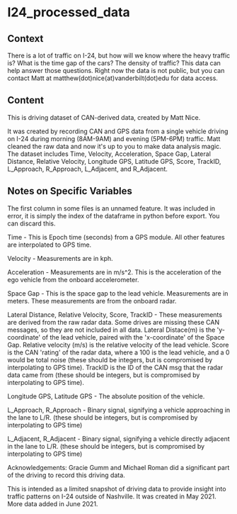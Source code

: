 # I24_processed_data
 
## Context
There is a lot of traffic on I-24, but how will we know where the heavy traffic is? What is the time gap of the cars? The density of traffic? This data can help answer those questions. Right now the data is not public, but you can contact Matt at matthew(dot)nice(at)vanderbilt(dot)edu for data access.

## Content

This is driving dataset of CAN-derived data, created by Matt Nice.

It was created by recording CAN and GPS data from a single vehicle driving on I-24 during morning (8AM-9AM) and evening (5PM-6PM) traffic. Matt cleaned the raw data and now it's up to you to make data analysis magic. The dataset includes Time, Velocity, Acceleration, Space Gap, Lateral Distance, Relative Velocity, Longitude GPS, Latitude GPS, Score, TrackID, L_Approach, R_Approach, L_Adjacent, and R_Adjacent.

## Notes on Specific Variables
The first column in some files is an unnamed feature. It was included in error, it is simply the index of the dataframe in python before export. You can discard this.

Time - This is Epoch time (seconds) from a GPS module. All other features are interpolated to GPS time.

Velocity - Measurements are in kph.

Acceleration - Measurements are in m/s^2. This is the acceleration of the ego vehicle from the onboard accelerometer.

Space Gap - This is the space gap to the lead vehicle. Measurements are in meters. These measurements are from the onboard radar.

Lateral Distance, Relative Velocity, Score, TrackID - These measurements are derived from the raw radar data. Some drives are missing these CAN messages, so they are not included in all data. Lateral Distace(m) is the 'y-coordinate' of the lead vehicle, paired with the 'x-coordinate' of the Space Gap. Relative velocity (m/s) is the relative velocity of the lead vehicle. Score is the CAN 'rating' of the radar data, where a 100 is the lead vehicle, and a 0 would be total noise (these should be integers, but is compromised by interpolating to GPS time). TrackID is the ID of the CAN msg that the radar data came from (these should be integers, but is compromised by interpolating to GPS time).

Longitude GPS, Latitude GPS - The absolute position of the vehicle.

L_Approach, R_Approach - Binary signal, signifying a vehicle approaching in the lane to L/R. (these should be integers, but is compromised by interpolating to GPS time)

L_Adjacent, R_Adjacent - Binary signal, signifying a vehicle directly adjacent in the lane to L/R. (these should be integers, but is compromised by interpolating to GPS time)

Acknowledgements: Gracie Gumm and Michael Roman did a significant part of the driving to record this driving data.

This is intended as a limited snapshot of driving data to provide insight into traffic patterns on I-24 outside of Nashville. It was created in May 2021. More data added in June 2021.
